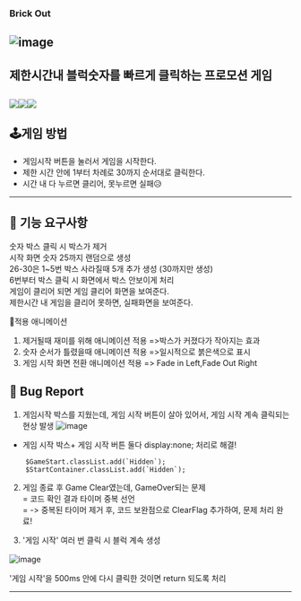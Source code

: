 
### Brick Out

![image](https://github.com/ckk914/BrickOut/assets/50573460/218f477a-06a8-4aca-8517-5fa04916b5f2)
---
 ## 제한시간내 블럭숫자를 빠르게 클릭하는 프로모션 게임<br>
 <img src="https://img.shields.io/badge/language-html-red.svg?style=flat-square"/><img src="https://img.shields.io/badge/language-css-blue.svg?style=flat-square"/><img src="https://img.shields.io/badge/language-js-yellow.svg?style=flat-square"/>
---

## 🕹게임 방법  <br>
- 게임시작 버튼을 눌러서 게임을 시작한다.  
- 제한 시간 안에 1부터 차례로 30까지 순서대로 클릭한다.
- 시간 내 다 누르면 클리어, 못누르면 실패😥
---
## 🎯 기능 요구사항  
숫자 박스 클릭 시 박스가 제거  
시작 화면 숫자 25까지 랜덤으로 생성  
26-30은 1~5번 박스 사라질때 5개 추가 생성 (30까지만 생성)  
6번부터 박스 클릭 시 화면에서 박스 안보이게 처리  
게임이 클리어 되면 게임 클리어 화면을 보여준다.  
제한시간 내 게임을 클리어 못하면, 실패화면을 보여준다.  
  
💫적용 애니메이션  
1. 제거될때 재미를 위해 애니메이션 적용 =>박스가 커졌다가 작아지는 효과  
2. 숫자 순서가 틀렸을때 애니메이션  적용 =>일시적으로 붉은색으로 표시  
3. 게임 시작 화면 전환 애니메이션 적용   => Fade in Left,Fade Out Right
     
## 🐞 Bug Report
1. 게임시작 박스를 지웠는데, 게임 시작 버튼이 살아 있어서, 게임 시작 계속 클릭되는 현상 발생
![image](https://github.com/ckk914/BrickOut/assets/50573460/1e6634fa-0e6c-4195-88f7-74bd31f48c72)
- 게임 시작 박스+ 게임 시작 버튼 둘다 display:none; 처리로 해결!
```
    $GameStart.classList.add(`Hidden`);
    $StartContainer.classList.add(`Hidden`);
```
2. 게임 종료 후 Game Clear였는데, GameOver되는 문제  
  = 코드 확인 결과 타이머 중복 선언  
  = -> 중복된 타이머 제거 후, 코드 보완점으로 ClearFlag 추가하여, 문제 처리 완료!

3. '게임 시작' 여러 번 클릭 시 블럭 계속 생성






![image](https://github.com/ckk914/BrickOut/assets/50573460/3df005b9-95eb-4672-9c0a-e5fa4f67462a)
　
　
　



   
'게임 시작'을 500ms 안에 
다시 클릭한 것이면 return 되도록 처리

   
---
